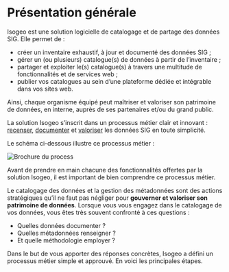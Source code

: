 # Présentation générale

Isogeo est une solution logicielle de catalogage et de partage des données SIG. Elle permet de :

* créer un inventaire  exhaustif, à jour et documenté des données SIG ;
* gérer un (ou plusieurs) catalogue(s) de données à partir de l’inventaire ;
* partager et exploiter le(s) catalogue(s) à travers une multitude de fonctionnalités et de services web ;
* publier vos catalogues au sein d’une plateforme dédiée et intégrable dans vos sites web.

Ainsi, chaque organisme équipé peut maîtriser et valoriser son patrimoine de données, en interne, auprès de ses partenaires et/ou du grand public.

La solution Isogeo s’inscrit dans un processus métier clair et innovant : [recenser](inventorize.html), [documenter](documentation.html) et [valoriser](share.html) les données SIG en toute simplicité.

Le schéma ci-dessous illustre ce processus métier :

![Brochure du process](/images/brochure_FR.png "Un processus orienté métier")

Avant de prendre en main chacune des fonctionnalités offertes par la solution Isogeo, il est important de bien comprendre ce processus métier.

Le catalogage des données et la gestion des métadonnées sont des actions stratégiques qu’il ne faut pas négliger pour **gouverner et valoriser son patrimoine de données**. Lorsque vous vous engagez dans le catalogage de vos données, vous êtes très souvent confronté à ces questions :

* Quelles données documenter ?
* Quelles métadonnées renseigner ?
* Et quelle méthodologie employer ?

Dans le but de vous apporter des réponses concrètes, Isogeo a défini un processus métier simple et approuvé. En voici les principales étapes.

